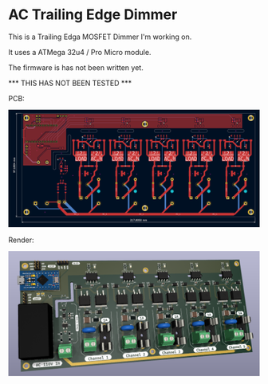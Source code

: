 # AC Trailing Edge Dimmer

This is a Trailing Edga MOSFET Dimmer I'm working on.

It uses a ATMega 32u4 / Pro Micro module.

The firmware is has not been written yet.


*** THIS HAS NOT BEEN TESTED ***


PCB:

![PCB](.github/pcb.png?raw=true "PCB")

Render:

![Render](.github/render.png?raw=true "Render")

